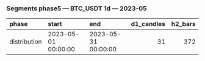 ### Segments phase5 — BTC_USDT 1d — 2023-05

| phase        | start               | end                 |   d1_candles |   h2_bars |
|:-------------|:--------------------|:--------------------|-------------:|----------:|
| distribution | 2023-05-01 00:00:00 | 2023-05-31 00:00:00 |           31 |       372 |